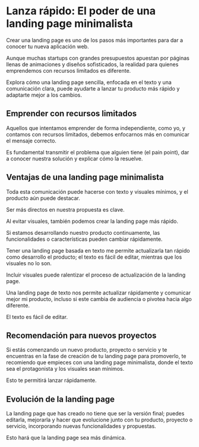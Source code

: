 # Lanza rápido: El poder de una landing page minimalista

Crear una landing page es uno de los pasos más importantes para dar a conocer tu nueva aplicación web.

Aunque muchas startups con grandes presupuestos apuestan por páginas llenas de animaciones y diseños sofisticados, la realidad para quienes emprendemos con recursos limitados es diferente.

Explora cómo una landing page sencilla, enfocada en el texto y una comunicación clara, puede ayudarte a lanzar tu producto más rápido y adaptarte mejor a los cambios.

## Emprender con recursos limitados

Aquellos que intentamos emprender de forma independiente, como yo, y contamos con recursos limitados, debemos enfocarnos más en comunicar el mensaje correcto.

Es fundamental transmitir el problema que alguien tiene (el pain point), dar a conocer nuestra solución y explicar cómo la resuelve.

## Ventajas de una landing page minimalista

Toda esta comunicación puede hacerse con texto y visuales mínimos, y el producto aún puede destacar.

Ser más directos en nuestra propuesta es clave.

Al evitar visuales, también podemos crear la landing page más rápido.

Si estamos desarrollando nuestro producto continuamente, las funcionalidades o características pueden cambiar rápidamente.

Tener una landing page basada en texto me permite actualizarla tan rápido como desarrollo el producto; el texto es fácil de editar, mientras que los visuales no lo son.

Incluir visuales puede ralentizar el proceso de actualización de la landing page.

Una landing page de texto nos permite actualizar rápidamente y comunicar mejor mi producto, incluso si este cambia de audiencia o pivotea hacia algo diferente.

El texto es fácil de editar.

## Recomendación para nuevos proyectos

Si estás comenzando un nuevo producto, proyecto o servicio y te encuentras en la fase de creación de tu landing page para promoverlo, te recomiendo que empieces con una landing page minimalista, donde el texto sea el protagonista y los visuales sean mínimos.

Esto te permitirá lanzar rápidamente.

## Evolución de la landing page

La landing page que has creado no tiene que ser la versión final; puedes editarla, mejorarla y hacer que evolucione junto con tu producto, proyecto o servicio, incorporando nuevas funcionalidades y propuestas.

Esto hará que la landing page sea más dinámica.
